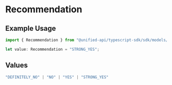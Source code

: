 # Recommendation

## Example Usage

```typescript
import { Recommendation } from "@unified-api/typescript-sdk/sdk/models/shared";

let value: Recommendation = "STRONG_YES";
```

## Values

```typescript
"DEFINITELY_NO" | "NO" | "YES" | "STRONG_YES"
```